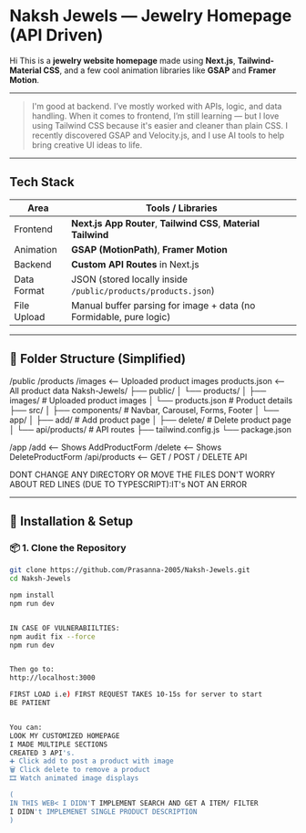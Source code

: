 # Naksh Jewels — Jewelry Homepage (API Driven)

Hi 
This is a **jewelry website homepage** made using **Next.js**, **Tailwind-Material CSS**, and a few cool animation libraries like **GSAP** and **Framer Motion**.

---


>  I'm good at backend. I’ve mostly worked with APIs, logic, and data handling. 
>  When it comes to frontend, I’m still learning — but I love using Tailwind CSS because it's easier and cleaner than plain CSS. 
>  I recently discovered GSAP and Velocity.js, and I use AI tools to help bring creative UI ideas to life.

---

##  Tech Stack

| Area         | Tools / Libraries |
|--------------|-------------------|
| Frontend     | **Next.js App Router**, **Tailwind CSS**, **Material Tailwind** |
| Animation    | **GSAP (MotionPath)**, **Framer Motion** |
| Backend      | **Custom API Routes** in Next.js |
| Data Format  | JSON (stored locally inside `/public/products/products.json`) |
| File Upload  | Manual buffer parsing for image + data (no Formidable, pure logic) |

---

## 📁 Folder Structure (Simplified)
/public
/products
/images <-- Uploaded product images
products.json <-- All product data
Naksh-Jewels/
├── public/
│ └── products/
│ ├── images/ # Uploaded product images
│ └── products.json # Product details
├── src/
│ ├── components/ # Navbar, Carousel, Forms, Footer
│ └── app/
│ ├── add/ # Add product page
│ ├── delete/ # Delete product page
│ └── api/products/ # API routes
├── tailwind.config.js
└── package.json

/app
/add <-- Shows AddProductForm
/delete <-- Shows DeleteProductForm
/api/products <-- GET / POST / DELETE API




DONT CHANGE ANY DIRECTORY OR MOVE THE FILES 
DON'T WORRY ABOUT RED LINES (DUE TO TYPESCRIPT):IT's NOT AN ERROR


---

## 🔧 Installation & Setup

### 📦 1. Clone the Repository

```bash
git clone https://github.com/Prasanna-2005/Naksh-Jewels.git
cd Naksh-Jewels

npm install
npm run dev


IN CASE OF VULNERABIILTIES:
npm audit fix --force
npm run dev


Then go to:
http://localhost:3000

FIRST LOAD i.e) FIRST REQUEST TAKES 10-15s for server to start
BE PATIENT


You can:
LOOK MY CUSTOMIZED HOMEPAGE 
I MADE MULTIPLE SECTIONS
CREATED 3 API's.
➕ Click add to post a product with image
🗑️ Click delete to remove a product
🎞️ Watch animated image displays

(
IN THIS WEB< I DIDN'T IMPLEMENT SEARCH AND GET A ITEM/ FILTER
I DIDN't IMPLEMENET SINGLE PRODUCT DESCRIPTION
)
